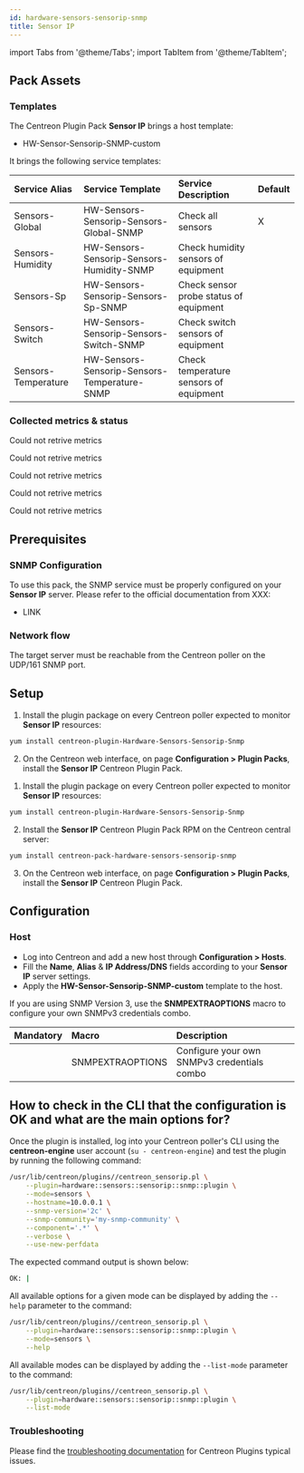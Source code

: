 ```yaml
---
id: hardware-sensors-sensorip-snmp
title: Sensor IP
---
```

import Tabs from '@theme/Tabs';
import TabItem from '@theme/TabItem';


## Pack Assets

### Templates

The Centreon Plugin Pack **Sensor IP** brings a host template:

* HW-Sensor-Sensorip-SNMP-custom

It brings the following service templates:

| Service Alias       | Service Template                             | Service Description                    | Default |
|:--------------------|:---------------------------------------------|:---------------------------------------|:--------|
| Sensors-Global      | HW-Sensors-Sensorip-Sensors-Global-SNMP      | Check all sensors                      | X       |
| Sensors-Humidity    | HW-Sensors-Sensorip-Sensors-Humidity-SNMP    | Check humidity sensors of equipment    |         |
| Sensors-Sp          | HW-Sensors-Sensorip-Sensors-Sp-SNMP          | Check sensor probe status of equipment |         |
| Sensors-Switch      | HW-Sensors-Sensorip-Sensors-Switch-SNMP      | Check switch sensors of equipment      |         |
| Sensors-Temperature | HW-Sensors-Sensorip-Sensors-Temperature-SNMP | Check temperature sensors of equipment |         |

### Collected metrics & status

<Tabs groupId="sync">
<TabItem value="Sensors-Global" label="Sensors-Global">

Could not retrive metrics

</TabItem>
<TabItem value="Sensors-Humidity" label="Sensors-Humidity">

Could not retrive metrics

</TabItem>
<TabItem value="Sensors-Sp" label="Sensors-Sp">

Could not retrive metrics

</TabItem>
<TabItem value="Sensors-Switch" label="Sensors-Switch">

Could not retrive metrics

</TabItem>
<TabItem value="Sensors-Temperature" label="Sensors-Temperature">

Could not retrive metrics

</TabItem>
</Tabs>

## Prerequisites

### SNMP Configuration

To use this pack, the SNMP service must be properly configured on your **Sensor IP**
server. Please refer to the official documentation from XXX:
* LINK

### Network flow

The target server must be reachable from the Centreon poller on the UDP/161
SNMP port.

## Setup

<Tabs groupId="sync">
<TabItem value="Online License" label="Online License">

1. Install the plugin package on every Centreon poller expected to monitor **Sensor IP** resources:

```bash
yum install centreon-plugin-Hardware-Sensors-Sensorip-Snmp
```

2. On the Centreon web interface, on page **Configuration > Plugin Packs**, install the **Sensor IP** Centreon Plugin Pack.

</TabItem>
<TabItem value="Offline License" label="Offline License">

1. Install the plugin package on every Centreon poller expected to monitor **Sensor IP** resources:

```bash
yum install centreon-plugin-Hardware-Sensors-Sensorip-Snmp
```

2. Install the **Sensor IP** Centreon Plugin Pack RPM on the Centreon central server:

```bash
yum install centreon-pack-hardware-sensors-sensorip-snmp
```

3. On the Centreon web interface, on page **Configuration > Plugin Packs**, install the **Sensor IP** Centreon Plugin Pack.

</TabItem>
</Tabs>

## Configuration

### Host

* Log into Centreon and add a new host through **Configuration > Hosts**.
* Fill the **Name**, **Alias** & **IP Address/DNS** fields according to your **Sensor IP** server settings.
* Apply the **HW-Sensor-Sensorip-SNMP-custom** template to the host.

If you are using SNMP Version 3, use the **SNMPEXTRAOPTIONS** macro to configure
your own SNMPv3 credentials combo.

| Mandatory   | Macro            | Description                                  |
|:------------|:-----------------|:---------------------------------------------|
|             | SNMPEXTRAOPTIONS | Configure your own SNMPv3 credentials combo  |

## How to check in the CLI that the configuration is OK and what are the main options for?

Once the plugin is installed, log into your Centreon poller's CLI using the
**centreon-engine** user account (`su - centreon-engine`) and test the plugin by
running the following command:

```bash
/usr/lib/centreon/plugins//centreon_sensorip.pl \
    --plugin=hardware::sensors::sensorip::snmp::plugin \
    --mode=sensors \
    --hostname=10.0.0.1 \
    --snmp-version='2c' \
    --snmp-community='my-snmp-community' \
    --component='.*' \
    --verbose \
    --use-new-perfdata
```

The expected command output is shown below:

```bash
OK: | 
```

All available options for a given mode can be displayed by adding the
`--help` parameter to the command:

```bash
/usr/lib/centreon/plugins//centreon_sensorip.pl \
    --plugin=hardware::sensors::sensorip::snmp::plugin \
    --mode=sensors \
    --help
```

All available modes can be displayed by adding the `--list-mode` parameter to
the command:

```bash
/usr/lib/centreon/plugins//centreon_sensorip.pl \
    --plugin=hardware::sensors::sensorip::snmp::plugin \
    --list-mode
```

### Troubleshooting

Please find the [troubleshooting documentation](../getting-started/how-to-guides/troubleshooting-plugins.md)
for Centreon Plugins typical issues.